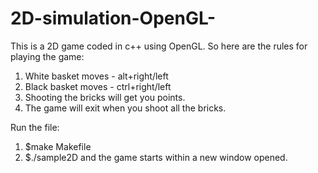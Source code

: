 # 2D-simulation-OpenGL-
This is a 2D game coded in c++ using OpenGL. 
So here are the rules for playing the game:
1. White basket moves - alt+right/left
2. Black basket moves - ctrl+right/left
3. Shooting the bricks will get you points.
4. The game will exit when you shoot all the bricks.

Run the file:

1. $make Makefile
2. $./sample2D and the game starts within a new window opened.
